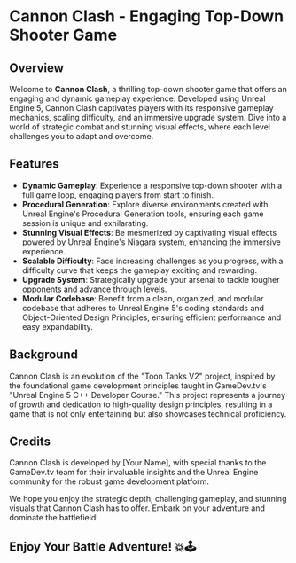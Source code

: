 <h1>Cannon Clash - Engaging Top-Down Shooter Game</h1>

<h2>Overview</h2>
<p>Welcome to <strong>Cannon Clash</strong>, a thrilling top-down shooter game that offers an engaging and dynamic gameplay experience. Developed using Unreal Engine 5, Cannon Clash captivates players with its responsive gameplay mechanics, scaling difficulty, and an immersive upgrade system. Dive into a world of strategic combat and stunning visual effects, where each level challenges you to adapt and overcome.</p>

<h2>Features</h2>
<ul>
  <li><strong>Dynamic Gameplay</strong>: Experience a responsive top-down shooter with a full game loop, engaging players from start to finish.</li>
  <li><strong>Procedural Generation</strong>: Explore diverse environments created with Unreal Engine's Procedural Generation tools, ensuring each game session is unique and exhilarating.</li>
  <li><strong>Stunning Visual Effects</strong>: Be mesmerized by captivating visual effects powered by Unreal Engine's Niagara system, enhancing the immersive experience.</li>
  <li><strong>Scalable Difficulty</strong>: Face increasing challenges as you progress, with a difficulty curve that keeps the gameplay exciting and rewarding.</li>
  <li><strong>Upgrade System</strong>: Strategically upgrade your arsenal to tackle tougher opponents and advance through levels.</li>
  <li><strong>Modular Codebase</strong>: Benefit from a clean, organized, and modular codebase that adheres to Unreal Engine 5's coding standards and Object-Oriented Design Principles, ensuring efficient performance and easy expandability.</li>
</ul>

<h2>Background</h2>
<p>Cannon Clash is an evolution of the "Toon Tanks V2" project, inspired by the foundational game development principles taught in GameDev.tv's "Unreal Engine 5 C++ Developer Course." This project represents a journey of growth and dedication to high-quality design principles, resulting in a game that is not only entertaining but also showcases technical proficiency.</p>

<h2>Credits</h2>
<p>Cannon Clash is developed by [Your Name], with special thanks to the GameDev.tv team for their invaluable insights and the Unreal Engine community for the robust game development platform.</p>

<p>We hope you enjoy the strategic depth, challenging gameplay, and stunning visuals that Cannon Clash has to offer. Embark on your adventure and dominate the battlefield!</p>

<h2>Enjoy Your Battle Adventure! 💥🕹️</h2>
